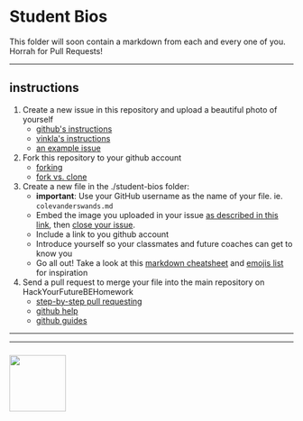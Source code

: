 # Student Bios

This folder will soon contain a markdown from each and every one of you. Horrah for Pull Requests!

---

## instructions

1. Create a new issue in this repository and upload a beautiful photo of yourself
    * [github's instructions](https://help.github.com/en/articles/file-attachments-on-issues-and-pull-requests)
    * [vinkla's instructions](https://gist.github.com/vinkla/dca76249ba6b73c5dd66a4e986df4c8d)
    * [an example issue](https://github.com/janke-learning/janke-learning.github.io/issues/1)
2. Fork this repository to your github account
    * [forking](https://guides.github.com/activities/forking/)
    * [fork vs. clone](https://www.google.com/url?sa=t&rct=j&q=&esrc=s&source=web&cd=20&cad=rja&uact=8&ved=2ahUKEwihx9DwkMrhAhVNbVAKHZ4bCEIQFjATegQIABAB&url=https%3A%2F%2Fgithub.community%2Ft5%2FSupport-Series%2FThe-Difference-Between-Forking-and-Cloning-a-Repository%2Fba-p%2F1372&usg=AOvVaw0PCFTCp62bxxeTPAQgW9h4)
3. Create a new file in the ./student-bios folder:
    * __important__: Use your GitHub username as the name of your file. ie. `colevanderswands.md`
    * Embed the image you uploaded in your issue [as described in this link](http://blog.davidebbo.com/2014/11/using-issues-for-github-pages-screenshots.html), then [close your issue](https://guides.github.com/features/issues/).
    * Include a link to you github account
    * Introduce yourself so your classmates and future coaches can get to know you
    * Go all out! Take a look at this [markdown cheatsheet](https://github.com/adam-p/markdown-here/wiki/Markdown-Cheatsheet) and [emojis list](https://gist.github.com/rxaviers/7360908) for inspiration
4. Send a pull request to merge your file into the main repository on HackYourFutureBEHomework
    * [step-by-step pull requesting](https://github.com/HackYourFutureBelgium/git-github-practice/wiki/Pull-Requesting)
    * [github help](https://help.github.com/en/articles/creating-a-pull-request)
    * [github guides](https://guides.github.com/activities/forking/)

___
___
### <a href="https://hackyourfuture.be" target="_blank"><img src="https://pbs.twimg.com/profile_images/984474625009741824/Bs_qKx6-_400x400.jpg" width="100" height="100"></img></a>
